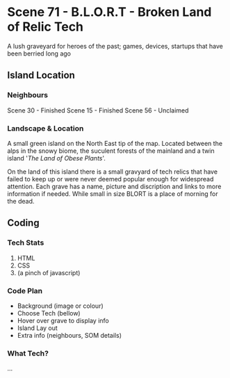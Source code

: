 # Scene 71 - B.L.O.R.T - Broken Land of Relic Tech

A lush graveyard for heroes of the past; games, devices, startups that have been berried long ago

## Island Location

### Neighbours

Scene 30 - Finished
Scene 15 - Finished
Scene 56 - Unclaimed

### Landscape & Location

A small green island on the North East tip of the map. 
Located between the alps in the snowy biome, the suculent forests of the mainland and a twin island '_The Land of Obese Plants_'. 

On the land of this island there is a small gravyard of tech relics that have failed to keep up or were never deemed popular enough for widespread attention.
Each grave has a name, picture and discription and links to more information if needed. 
While small in size BLORT is a place of morning for the dead.

## Coding

### Tech Stats

1. HTML
2. CSS
3. (a pinch of javascript)

### Code Plan

- Background (image or colour)
- Choose Tech (bellow)
- Hover over grave to display info
- Island Lay out
- Extra info (neighbours, SOM details)

### What Tech?

...
